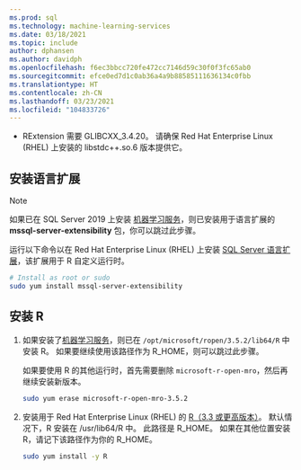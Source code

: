 ```yaml
---
ms.prod: sql
ms.technology: machine-learning-services
ms.date: 03/18/2021
ms.topic: include
author: dphansen
ms.author: davidph
ms.openlocfilehash: f6ec3bbcc720fe472cc7146d59c30f0f3fc65ab0
ms.sourcegitcommit: efce0ed7d1c0ab36a4a9b88585111636134c0fbb
ms.translationtype: HT
ms.contentlocale: zh-CN
ms.lasthandoff: 03/23/2021
ms.locfileid: "104833726"
---
```

+ RExtension 需要 GLIBCXX_3.4.20。 请确保 Red Hat Enterprise Linux (RHEL) 上安装的 libstdc++.so.6 版本提供它。

## <a name="install-language-extensions"></a>安装语言扩展

> [!NOTE]
> 如果已在 SQL Server 2019 上安装 [机器学习服务](../../sql-server-machine-learning-services.md)，则已安装用于语言扩展的 **mssql-server-extensibility** 包，你可以跳过此步骤。

运行以下命令以在 Red Hat Enterprise Linux (RHEL) 上安装 [SQL Server 语言扩展](../../../language-extensions/language-extensions-overview.md)，该扩展用于 R 自定义运行时。

```bash
# Install as root or sudo
sudo yum install mssql-server-extensibility
```

## <a name="install-r"></a>安装 R

1. 如果安装了[机器学习服务](../../sql-server-machine-learning-services.md)，则已在 `/opt/microsoft/ropen/3.5.2/lib64/R` 中安装 R。 如果要继续使用该路径作为 R_HOME，则可以跳过此步骤。

    如果要使用 R 的其他运行时，首先需要删除 `microsoft-r-open-mro`，然后再继续安装新版本。

    ```bash
    sudo yum erase microsoft-r-open-mro-3.5.2
    ```

1. 安装用于 Red Hat Enterprise Linux (RHEL) 的 [R（3.3 或更高版本）](https://www.r-project.org/)。 默认情况下，R 安装在 /usr/lib64/R 中。 此路径是 R_HOME。 如果在其他位置安装 R，请记下该路径作为你的 R_HOME。

    ```bash
    sudo yum install -y R
    ```
